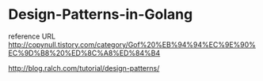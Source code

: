 # Design-Patterns-in-Golang

reference URL
http://copynull.tistory.com/category/Gof%20%EB%94%94%EC%9E%90%EC%9D%B8%20%ED%8C%A8%ED%84%B4

http://blog.ralch.com/tutorial/design-patterns/
